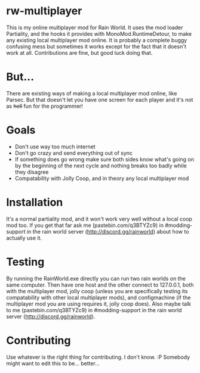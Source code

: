 # rw-multiplayer
This is my online multiplayer mod for Rain World. It uses the mod loader Partiality, and the hooks it provides with MonoMod.RuntimeDetour, to make any existing local multiplayer mod online. It is probably a complete buggy confusing mess but sometimes it works except for the fact that it doesn't work at all. Contributions are fine, but good luck doing that.
# But...
There are existing ways of making a local multiplayer mod online, like Parsec. But that doesn't let you have one screen for each player and it's not as ~~hell~~ fun for the programmer!
# Goals
* Don't use way too much internet
* Don't go crazy and send everything out of sync
* If something does go wrong make sure both sides know what's going on by the beginning of the next cycle and nothing breaks too badly while they disagree
* Compatability with Jolly Coop, and in theory any local multiplayer mod
# Installation
It's a normal partiality mod, and it won't work very well without a local coop mod too. If you get that far ask me (pastebin.com/q3BTYZc9) in #modding-support in the rain world server (http://discord.gg/rainworld) about how to actually use it.
# Testing
By running the RainWorld.exe directly you can run two rain worlds on the same computer. Then have one host and the other connect to 127.0.0.1, both with the multiplayer mod, jolly coop (unless you are specifically testing its compatability with other local multiplayer mods), and configmachine (if the multiplayer mod you are using requires it, jolly coop does). Also maybe talk to me (pastebin.com/q3BTYZc9) in #modding-support in the rain world server (http://discord.gg/rainworld).
# Contributing
Use whatever is the right thing for contributing. I don't know. :P
Somebody might want to edit this to be... better...
